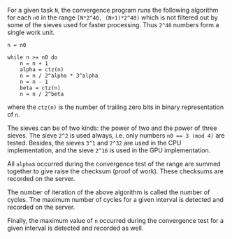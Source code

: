 For a given task `N`, the convergence program runs the following algorithm
for each `n0` in the range `[N*2^40, (N+1)*2^40)` which is not filtered out
by some of the sieves used for faster processing. Thus `2^40` numbers form
a single work unit.

```
n = n0

while n >= n0 do
	n = n + 1
	alpha = ctz(n)
	n = n / 2^alpha * 3^alpha
	n = n - 1
	beta = ctz(n)
	n = n / 2^beta
```

where the `ctz(n)` is the number of trailing zero bits in binary
representation of `n`.

The sieves can be of two kinds: the power of two and the power of three sieves.
The sieve `2^2` is used always, i.e. only numbers `n0 == 3 (mod 4)` are tested.
Besides, the sieves `3^1` and `2^32` are used in the CPU implementation, and
the sieve `2^16` is used in the GPU implementation.

All `alpha`s occurred during the convergence test of the range are summed
together to give raise the checksum (proof of work). These checksums are
recorded on the server.

The number of iteration of the above algorithm is called the number of
cycles. The maximum number of cycles for a given interval is detected and
recorded on the server.

Finally, the maximum value of `n` occurred during the convergence test for
a given interval is detected and recorded as well.
